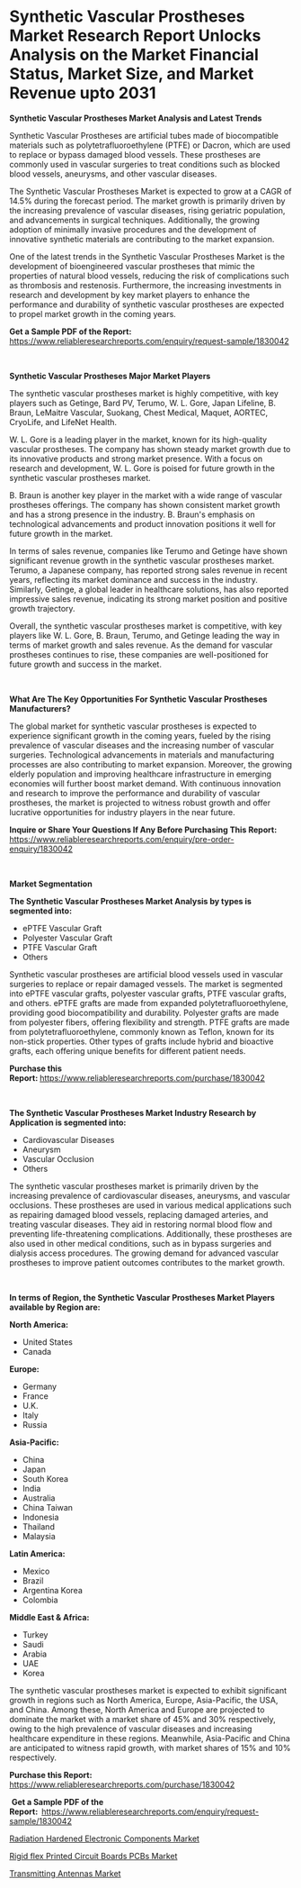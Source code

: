 <p><h1>Synthetic Vascular Prostheses Market Research Report Unlocks Analysis on the Market Financial Status, Market Size, and Market Revenue upto 2031</h1></p><p><strong>Synthetic Vascular Prostheses Market Analysis and Latest Trends</strong></p>
<p><p>Synthetic Vascular Prostheses are artificial tubes made of biocompatible materials such as polytetrafluoroethylene (PTFE) or Dacron, which are used to replace or bypass damaged blood vessels. These prostheses are commonly used in vascular surgeries to treat conditions such as blocked blood vessels, aneurysms, and other vascular diseases.</p><p>The Synthetic Vascular Prostheses Market is expected to grow at a CAGR of 14.5% during the forecast period. The market growth is primarily driven by the increasing prevalence of vascular diseases, rising geriatric population, and advancements in surgical techniques. Additionally, the growing adoption of minimally invasive procedures and the development of innovative synthetic materials are contributing to the market expansion.</p><p>One of the latest trends in the Synthetic Vascular Prostheses Market is the development of bioengineered vascular prostheses that mimic the properties of natural blood vessels, reducing the risk of complications such as thrombosis and restenosis. Furthermore, the increasing investments in research and development by key market players to enhance the performance and durability of synthetic vascular prostheses are expected to propel market growth in the coming years.</p></p>
<p><strong>Get a Sample PDF of the Report:&nbsp;</strong> <a href="https://www.reliableresearchreports.com/enquiry/request-sample/1830042">https://www.reliableresearchreports.com/enquiry/request-sample/1830042</a></p>
<p>&nbsp;</p>
<p><strong>Synthetic Vascular Prostheses Major Market Players</strong></p>
<p><p>The synthetic vascular prostheses market is highly competitive, with key players such as Getinge, Bard PV, Terumo, W. L. Gore, Japan Lifeline, B. Braun, LeMaitre Vascular, Suokang, Chest Medical, Maquet, AORTEC, CryoLife, and LifeNet Health. </p><p>W. L. Gore is a leading player in the market, known for its high-quality vascular prostheses. The company has shown steady market growth due to its innovative products and strong market presence. With a focus on research and development, W. L. Gore is poised for future growth in the synthetic vascular prostheses market. </p><p>B. Braun is another key player in the market with a wide range of vascular prostheses offerings. The company has shown consistent market growth and has a strong presence in the industry. B. Braun's emphasis on technological advancements and product innovation positions it well for future growth in the market.</p><p>In terms of sales revenue, companies like Terumo and Getinge have shown significant revenue growth in the synthetic vascular prostheses market. Terumo, a Japanese company, has reported strong sales revenue in recent years, reflecting its market dominance and success in the industry. Similarly, Getinge, a global leader in healthcare solutions, has also reported impressive sales revenue, indicating its strong market position and positive growth trajectory. </p><p>Overall, the synthetic vascular prostheses market is competitive, with key players like W. L. Gore, B. Braun, Terumo, and Getinge leading the way in terms of market growth and sales revenue. As the demand for vascular prostheses continues to rise, these companies are well-positioned for future growth and success in the market.</p></p>
<p>&nbsp;</p>
<p><strong>What Are The Key Opportunities For Synthetic Vascular Prostheses Manufacturers?</strong></p>
<p><p>The global market for synthetic vascular prostheses is expected to experience significant growth in the coming years, fueled by the rising prevalence of vascular diseases and the increasing number of vascular surgeries. Technological advancements in materials and manufacturing processes are also contributing to market expansion. Moreover, the growing elderly population and improving healthcare infrastructure in emerging economies will further boost market demand. With continuous innovation and research to improve the performance and durability of vascular prostheses, the market is projected to witness robust growth and offer lucrative opportunities for industry players in the near future.</p></p>
<p><strong>Inquire or Share Your Questions If Any Before Purchasing This Report:</strong> <a href="https://www.reliableresearchreports.com/enquiry/pre-order-enquiry/1830042">https://www.reliableresearchreports.com/enquiry/pre-order-enquiry/1830042</a></p>
<p>&nbsp;</p>
<p><strong>Market Segmentation</strong></p>
<p><strong>The Synthetic Vascular Prostheses Market Analysis by types is segmented into:</strong></p>
<p><ul><li>ePTFE Vascular Graft</li><li>Polyester Vascular Graft</li><li>PTFE Vascular Graft</li><li>Others</li></ul></p>
<p><p>Synthetic vascular prostheses are artificial blood vessels used in vascular surgeries to replace or repair damaged vessels. The market is segmented into ePTFE vascular grafts, polyester vascular grafts, PTFE vascular grafts, and others. ePTFE grafts are made from expanded polytetrafluoroethylene, providing good biocompatibility and durability. Polyester grafts are made from polyester fibers, offering flexibility and strength. PTFE grafts are made from polytetrafluoroethylene, commonly known as Teflon, known for its non-stick properties. Other types of grafts include hybrid and bioactive grafts, each offering unique benefits for different patient needs.</p></p>
<p><strong>Purchase this Report:&nbsp;</strong><a href="https://www.reliableresearchreports.com/purchase/1830042">https://www.reliableresearchreports.com/purchase/1830042</a></p>
<p>&nbsp;</p>
<p><strong>The Synthetic Vascular Prostheses Market Industry Research by Application is segmented into:</strong></p>
<p><ul><li>Cardiovascular Diseases</li><li>Aneurysm</li><li>Vascular Occlusion</li><li>Others</li></ul></p>
<p><p>The synthetic vascular prostheses market is primarily driven by the increasing prevalence of cardiovascular diseases, aneurysms, and vascular occlusions. These prostheses are used in various medical applications such as repairing damaged blood vessels, replacing damaged arteries, and treating vascular diseases. They aid in restoring normal blood flow and preventing life-threatening complications. Additionally, these prostheses are also used in other medical conditions, such as in bypass surgeries and dialysis access procedures. The growing demand for advanced vascular prostheses to improve patient outcomes contributes to the market growth.</p></p>
<p>&nbsp;</p>
<p><strong>In terms of Region, the Synthetic Vascular Prostheses Market Players available by Region are:</strong></p>
<p>
    <p> <strong> North America: </strong>
        <ul>
            <li>United States</li>
            <li>Canada</li>
        </ul>
        </p> 
    <p> <strong> Europe: </strong>
        <ul>
            <li>Germany</li>
            <li>France</li>
            <li>U.K.</li>
            <li>Italy</li>
            <li>Russia</li>
        </ul>
        </p> 
    <p> <strong> Asia-Pacific: </strong>
        <ul>
            <li>China</li>
            <li>Japan</li>
            <li>South Korea</li>
            <li>India</li>
            <li>Australia</li>
            <li>China Taiwan</li>
            <li>Indonesia</li>
            <li>Thailand</li>
            <li>Malaysia</li>
        </ul>
        </p> 
    <p> <strong> Latin America: </strong>
        <ul>
            <li>Mexico</li>
            <li>Brazil</li>
            <li>Argentina Korea</li>
            <li>Colombia</li>
        </ul>
        </p> 
    <p> <strong> Middle East & Africa: </strong>
        <ul>
            <li>Turkey</li>
            <li>Saudi</li>
            <li>Arabia</li>
            <li>UAE</li>
            <li>Korea</li>
        </ul>
    </p>
    </p>
<p><p>The synthetic vascular prostheses market is expected to exhibit significant growth in regions such as North America, Europe, Asia-Pacific, the USA, and China. Among these, North America and Europe are projected to dominate the market with a market share of 45% and 30% respectively, owing to the high prevalence of vascular diseases and increasing healthcare expenditure in these regions. Meanwhile, Asia-Pacific and China are anticipated to witness rapid growth, with market shares of 15% and 10% respectively.</p></p>
<p><strong>Purchase this Report: </strong><a href="https://www.reliableresearchreports.com/purchase/1830042">https://www.reliableresearchreports.com/purchase/1830042</a></p>
<p>&nbsp;<strong>Get a Sample PDF of the Report:&nbsp;&nbsp;</strong><a href="https://www.reliableresearchreports.com/enquiry/request-sample/1830042">https://www.reliableresearchreports.com/enquiry/request-sample/1830042</a></p>
<p><strong></strong></p>
<p><p><a href="https://medium.com/@trevawisozk_19409/radiation-hardened-electronic-components-market-analysis-and-sze-forecasted-for-period-from-2024-to-828810a5be32">Radiation Hardened Electronic Components Market</a></p><p><a href="https://medium.com/@trevawisozk_19409/rigid-flex-printed-circuit-boards-pcbs-market-insight-market-trends-growth-forecasted-from-2024-d08055997875">Rigid flex Printed Circuit Boards PCBs Market</a></p><p><a href="https://medium.com/@trevawisozk_19409/transmitting-antennas-market-exploring-market-share-market-trends-and-future-growth-536c03033bc3">Transmitting Antennas Market</a></p></p>